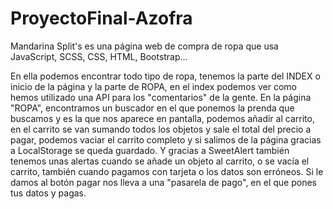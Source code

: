 # ProyectoFinal-Azofra

Mandarina Split's es una página web de compra de ropa que usa JavaScript, SCSS, CSS, HTML, Bootstrap...

En ella podemos encontrar todo tipo de ropa, tenemos la parte del INDEX o inicio de la página y la parte de ROPA, en el index podemos ver como hemos utilizado una API 
para los "comentarios" de la gente. 
En la página "ROPA", encontramos un buscador en el que ponemos la prenda que buscamos y es la que nos aparece en pantalla, podemos añadir al carrito, en el carrito se
van sumando todos los objetos y sale el total del precio a pagar, podemos vaciar el carrito completo y si salimos de la página gracias a LocalStorage se queda guardado. 
Y gracias a SweetAlert también tenemos unas alertas cuando se añade un objeto al carrito, o se vacía el carrito, también cuando pagamos con tarjeta o los datos son erróneos. 
Si le damos al botón pagar nos lleva a una "pasarela de pago", en el que pones tus datos y pagas. 
